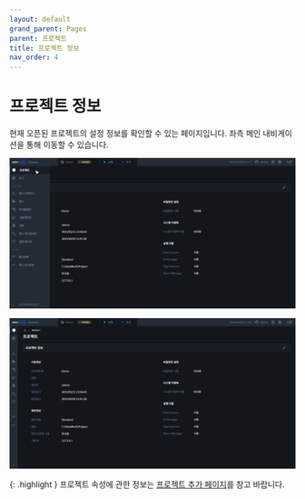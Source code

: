 ```yaml
---
layout: default
grand_parent: Pages
parent: 프로젝트
title: 프로젝트 정보
nav_order: 4
---
```


# 프로젝트 정보
현재 오픈된 프로젝트의 설정 정보를 확인할 수 있는 페이지입니다. 좌측 메인 내비게이션을 통해 이동할 수 있습니다.


![Project Info - Nav.](./project-info-nav.png)

![Project Info](./project-info.png)

{: .highlight }
프로젝트 속성에 관한 정보는 [프로젝트 추가 페이지](../project-add/#1-프로젝트-속성)를 참고 바랍니다.
